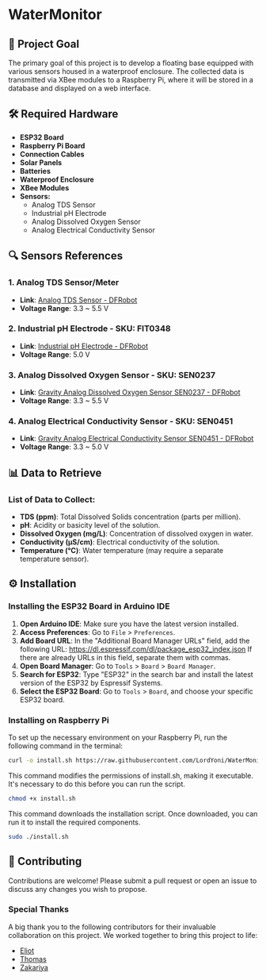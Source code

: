 # WaterMonitor

## 🎯 Project Goal

The primary goal of this project is to develop a floating base equipped with various sensors housed in a waterproof enclosure. The collected data is transmitted via XBee modules to a Raspberry Pi, where it will be stored in a database and displayed on a web interface.

## 🛠️ Required Hardware

- **ESP32 Board**
- **Raspberry Pi Board**
- **Connection Cables**
- **Solar Panels**
- **Batteries**
- **Waterproof Enclosure**
- **XBee Modules**
- **Sensors:**
  - Analog TDS Sensor
  - Industrial pH Electrode
  - Analog Dissolved Oxygen Sensor
  - Analog Electrical Conductivity Sensor


## 🔍 Sensors References

### 1. Analog TDS Sensor/Meter

- **Link**: [Analog TDS Sensor - DFRobot](https://wiki.dfrobot.com/Gravity__Analog_TDS_Sensor___Meter_For_Arduino_SKU__SEN0244)
- **Voltage Range**: 3.3 ~ 5.5 V

### 2. Industrial pH Electrode - SKU: FIT0348

- **Link**: [Industrial pH Electrode - DFRobot](https://wiki.dfrobot.com/Industrial_pH_electrode_SKU_FIT0348_)
- **Voltage Range**: 5.0 V

### 3. Analog Dissolved Oxygen Sensor - SKU: SEN0237

- **Link**: [Gravity Analog Dissolved Oxygen Sensor SEN0237 - DFRobot](https://wiki.dfrobot.com/Gravity__Analog_Dissolved_Oxygen_Sensor_SKU_SEN0237)
- **Voltage Range**: 3.3 ~ 5.5 V

### 4. Analog Electrical Conductivity Sensor - SKU: SEN0451

- **Link**: [Gravity Analog Electrical Conductivity Sensor SEN0451 - DFRobot](https://wiki.dfrobot.com/SKU_SEN0451_Gravity_Analog_Electrical_Conductivity_Sensor_PRO_K_1)
- **Voltage Range**: 3.3 ~ 5.0 V

## 📊 Data to Retrieve

### List of Data to Collect:

- **TDS (ppm)**: Total Dissolved Solids concentration (parts per million).
- **pH**: Acidity or basicity level of the solution.
- **Dissolved Oxygen (mg/L)**: Concentration of dissolved oxygen in water.
- **Conductivity (µS/cm)**: Electrical conductivity of the solution.
- **Temperature (°C)**: Water temperature (may require a separate temperature sensor).

## ⚙️ Installation

### Installing the ESP32 Board in Arduino IDE

1. **Open Arduino IDE**: Make sure you have the latest version installed.
2. **Access Preferences**: Go to `File` > `Preferences`.
3. **Add Board URL**: In the "Additional Board Manager URLs" field, add the following URL: https://dl.espressif.com/dl/package_esp32_index.json
   If there are already URLs in this field, separate them with commas.
4. **Open Board Manager**: Go to `Tools` > `Board` > `Board Manager`.
5. **Search for ESP32**: Type "ESP32" in the search bar and install the latest version of the ESP32 by Espressif Systems.
6. **Select the ESP32 Board**: Go to `Tools` > `Board`, and choose your specific ESP32 board.

### Installing on Raspberry Pi

To set up the necessary environment on your Raspberry Pi, run the following command in the terminal:

```bash
curl -o install.sh https://raw.githubusercontent.com/LordYoni/WaterMonitor/refs/heads/main/Raspberry/install.sh
```
This command modifies the permissions of install.sh, making it executable. It's necessary to do this before you can run the script.

```bash
chmod +x install.sh
```
This command downloads the installation script. Once downloaded, you can run it to install the required components.

```bash
sudo ./install.sh
```

## 🤝 Contributing

Contributions are welcome! Please submit a pull request or open an issue to discuss any changes you wish to propose.

### Special Thanks

A big thank you to the following contributors for their invaluable collaboration on this project. We worked together to bring this project to life:

- [Eliot](https://github.com/GrosChien)
- [Thomas](https://github.com/Thomas127)
- [Zakariya](https://github.com/zakariyaelk)
